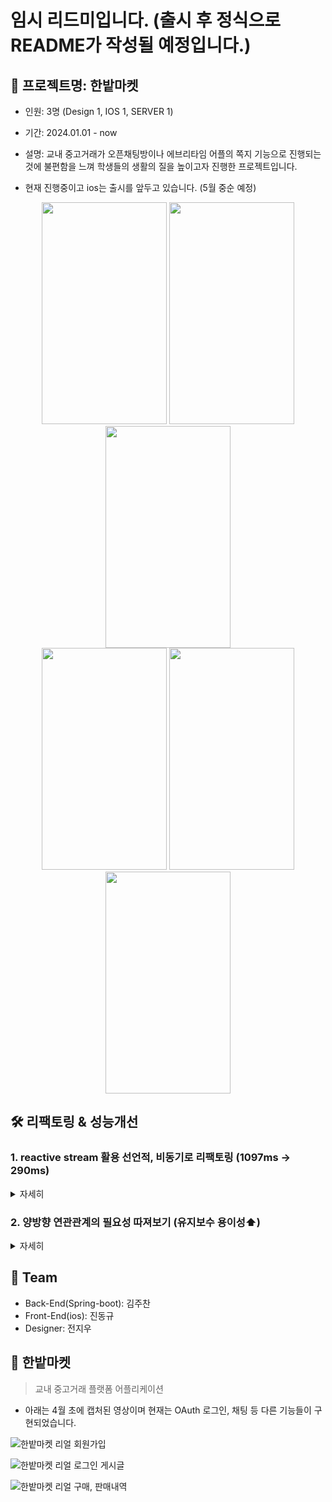 # 임시 리드미입니다. (출시 후 정식으로 README가 작성될 예정입니다.)

## 💎 프로젝트명: 한밭마켓
- 인원: 3명 (Design 1, IOS 1, SERVER 1)
- 기간: 2024.01.01 - now

- 설명: 교내 중고거래가 오픈채팅방이나 에브리타임 어플의 쪽지 기능으로 진행되는 것에 불편함을 느껴 학생들의 생활의 질을 높이고자 진행한 프로젝트입니다.

- 현재 진행중이고 ios는 출시를 앞두고 있습니다. (5월 중순 예정)

<div align="center">
  <img src="https://github.com/WAFO-WaveInfo/WAFO-SERVER/assets/101490157/2b7e0d7b-67c8-4794-b5e7-9e76d82e8058" width="200" height="355">
  <img src="https://github.com/WAFO-WaveInfo/WAFO-SERVER/assets/101490157/d4faf186-90eb-4529-948b-a4730947b60a" width="200" height="355">
  <img src="https://github.com/WAFO-WaveInfo/WAFO-SERVER/assets/101490157/a888d11f-d428-4371-b409-cef8dcbb17fa" width="200" height="355">
</div>

<div align="center">
  <img src="https://github.com/WAFO-WaveInfo/WAFO-SERVER/assets/101490157/446d1cb6-c6a1-4896-82dd-c2232ba395d0" width="200" height="355">
  <img src="https://github.com/WAFO-WaveInfo/WAFO-SERVER/assets/101490157/e6b2d874-cb5d-46c8-bb6c-4f44e2da3f2e" width="200" height="355">
  <img src="https://github.com/WAFO-WaveInfo/WAFO-SERVER/assets/101490157/fa18b074-8e71-481f-9a6f-c7cf1e66c57d" width="200" height="355">
</div>


## 🛠️ 리팩토링 & 성능개선

### 1. reactive stream 활용 선언적, 비동기로 리팩토링 (1097ms -> 290ms)

<details>
    <summary>자세히</summary>

#### 1-1

원래 코드는 아래처럼 작성되어 있었습니다.

```java
      try {
            chat.setSenderNickName(sender.getNickname());
            chat.setReceiverNickName(receiver.getNickname());
            chat.setCreatedAt(LocalDateTime.now());

        } catch (NoSuchElementException e) {
            throw new NotExistUuidException();
        }
        Mono<Chat> saveChat = chatRepository.save(chat);

        String fcmToken = receiver.getFcmToken();
        int result = fcmService.sendMessageTo(new FcmSendDto(fcmToken, chat.getSenderNickName(), chat.getMsg()));
        chat.setFcmOk(result);
        return saveChat;
```
- 위 코드를 보면 반환은 Mono를 반환해주지만 정작 메소드 내부는 동기적으로 작동하고 있었습니다.
- 채팅과 푸시알림 로직이 동기적으로 진행되는 것이 이유였습니다.

![](https://velog.velcdn.com/images/jckim22/post/006e266a-e4cd-4e77-83eb-c0dc7a007033/image.png)
1097ms 정도의 채팅으로는 꽤나 불편한 시간이 걸리는 것은 큰 문제로 다가왔습니다.

코드가 동기적으로 진행되고 있음을 인식하고 리팩토링에 들어갔습니다.

#### 1-2

```java
        return Mono.just(chat)
                .map(c -> {
                    c.setSenderNickName(sender.getNickname());
                    c.setReceiverNickName(receiver.getNickname());
                    c.setCreatedAt(LocalDateTime.now());
                    return c;
                })
                .flatMap(c -> {
                    Mono<Chat> savedChatMono = chatRepository.save(c); // 채팅 메시지 저장
                    Mono<Integer> sendNotificationMono = sendMessage(c); // 푸시 알림 전송
                    return Mono.zip(savedChatMono, sendNotificationMono, (savedChat, fcmResult) -> {
                        savedChat.setFcmOk(fcmResult);
                        return savedChat;
                    });
                })
                .onErrorMap(e -> new ResponseStatusException(HttpStatus.INTERNAL_SERVER_ERROR, "채팅 푸시알림 에러", e));
```
내부에서 chat 자체를 Mono로 감싸고 Mono를 이용해서 비동적으로 푸시 알림 또한 전송했습니다.
또한 map 및 flatMap 연산자를 사용하여 데이터의 흐름을 선언적으로 표현했습니다.


#### 1-3 - 결과

![](https://velog.velcdn.com/images/jckim22/post/9e8cc6b2-54ae-4806-8842-aeca897bfa26/image.png)

- 채팅 + 푸시알림: 1096ms -> 280ms 으로 약 4배 개선

</details>



### 2. 양방향 연관관계의 필요성 따져보기 (유지보수 용이성⬆️)

<details>
    <summary>자세히</summary>

>양방향으로 하면 복잡도가 높아지는 단점이 있지만 성능상 이점을 얻을 수 있습니다. <br>
>정말 성능이 너무 중요해서 쿼리 하나를 줄이는게 꼭 필요한 상황이라면 복잡해지더라도 최적화를 해야합니다. <br>
>반면에 쿼리가 하나 더 나가더라도 시스템 자원이 충분해서 성능에 영향을 미치는 것이 미미하다면 코드 복잡도를 낮게 유지하는 것이 더 중요합니다. <br>
>                                            - 전 B기업 CTO -

위 말처럼 쿼리 하나를 위해서 양방향 연관관계를 설정할 필요는 없습니다.

```java
    @OneToOne(mappedBy = "member")
    private ImageFile imageFile;
```


```java
    @ManyToOne(fetch = FetchType.LAZY)
    @JoinColumn(name = "user_id")
    private Member member;
```

하지만 한밭마켓에서는 위와 같이 Member와 ImageFile 간의 연관관계가 설정되어 있어서
프로필 이미지를 바꾸거나 할 때 기능에 비해 많은 복잡도가 생겼었습니다.

생각해보면 굳이 ImageFile 쪽에서 Member를 찾을 일은 없을 것 같았습니다.

Article과 ImageFile은 일대다의 관계이기 때문에 ImageFile 쪽에서 참조해야하기도 하고
Article에 들어가는 컬럼들이 많아서 양방향 연관관계를 복잡하지만 체감상 편리하게 사용하고 있었습니다.

하지만 Member와 ImageFile 간의 관계에서는 쿼리 수는 거의 그대론데 복잡도만 증가시키고 있었습니다.
Member에서 ImageFile을 참조하는 단방향 관계로 변경하니 복잡도가 많이 줄어들 수 있었습니다.

### 결과

MemberService의 복잡도 감소 -> 유지보수 용이성⬆️

</details>


## 👬 Team
- Back-End(Spring-boot): 김주찬
- Front-End(ios): 진동규
- Designer: 전지우

## 💎 한밭마켓

> 교내 중고거래 플랫폼 어플리케이션


- 아래는 4월 초에 캡처된 영상이며 현재는 OAuth 로그인, 채팅 등 다른 기능들이 구현되었습니다.

![한밭마켓 리얼 회원가입](https://github.com/Hanbat-Market/HB_MARKET-SERVER/assets/101490157/1f836cff-48e4-4c55-aa8d-2d30dc712e32)

![한밭마켓 리얼 로그인 게시글](https://github.com/Hanbat-Market/HB_MARKET-SERVER/assets/101490157/127eb0e3-6234-49d5-9ce5-c320b75eb7c5)

![한밭마켓 리얼 구매, 판매내역](https://github.com/Hanbat-Market/HB_MARKET-SERVER/assets/101490157/07e312e7-56dd-4a0d-8e09-80a795812eb1)